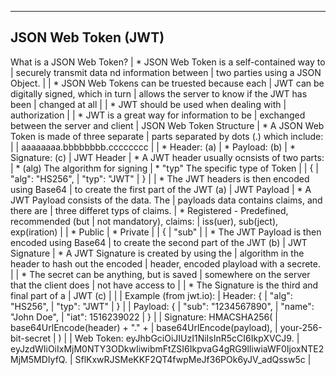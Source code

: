 --------------------------------------------------------------------------------
JSON Web Token (JWT)
--------------------------------------------------------------------------------
What is a JSON Web Token?    | * JSON Web Token is a self-contained way to 
                             |   securely transmit data nd information between
                             |   two parties using a JSON Object.
                             |
                             | * JSON Web Tokens can be truested because each 
                             |   JWT can be digitally signed, which in turn 
                             |   allows the server to know if the JWT has been
                             |   changed at all
                             |
                             | * JWT should be used when dealing with 
                             |   authorization
                             |
                             | * JWT is a great way for information to be 
                             |   exchanged between the server and client
                             |
JSON Web Token Structure     | * A JSON Web Token is made of three separate
                             |   parts separated by dots (.) which include:
                             |
                             |   aaaaaaaa.bbbbbbbb.cccccccc
                             |
                             |   * Header: (a)
                             |   * Payload: (b)
                             |   * Signature: (c)
                             |
JWT Header                   | * A JWT header usually ocnsists of two parts:
                             |   * (alg) The algorithm for signing
                             |   * "typ" The specific type of Token
                             |
                             |     {
                             |       "alg": "HS256",
                             |       "typ": "JWT"
                             |     }
                             |
                             | * The JWT headers is then encoded using Base64 
                             |   to create the first part of the JWT (a)
                             |
JWT Payload                  | * A JWT Payload consists of the data. The 
                             |   payloads data contains claims, and there are 
                             |   three differet typs of claims.
                             |   * Registered - Predefined, recommended (but 
                             |                  not mandatory), claims: 
                             |       iss(uer), sub(ject), exp(iration)
                             |
                             |   * Public
                             |   * Private
                             |
                             |     {
                             |       "sub"
                             |
                             | * The JWT Payload is then encoded using Base64 
                             |   to create the second part of the JWT (b)
                             |
JWT Signature                | * A JWT Signature is created by using the 
                             |   algorithm in the header to hash out the encoded 
                             |   header, encoded playload with a secrete.
                             |
                             | * The secret can be anything, but is saved 
                             |   somewhere on the server that the client does 
                             |   not have access to
                             |
                             | * The Signature is the third and final part of a 
                             |   JWT (c)
                             |
                             |
                             | Example (from jwt.io):
                             | Header:  {
                             |            "alg": "HS256",
                             |            "typ": "JWT"
                             |          }
                             |
                             | Payload: {
                             |            "sub": "1234567890",
                             |            "name": "John Doe",
                             |            "iat": 1516239022
                             |          }
                             |
                             | Signature: HMACSHA256(
                             |              base64UrlEncode(header) + "." + 
                             |              base64UrlEncode(payload),
                             |              your-256-bit-secret
                             |            )
                             |
                             | Web Token: eyJhbGciOiJIUzI1NiIsInR5cCI6IkpXVCJ9.
                             |            eyJzdWIiOiIxMjM0NTY3ODkwIiwibmFtZSI6IkpvaG4gRG9lIiwiaWF0IjoxNTE2MjM5MDIyfQ. 
                             |             SflKxwRJSMeKKF2QT4fwpMeJf36POk6yJV_adQssw5c
                             |

